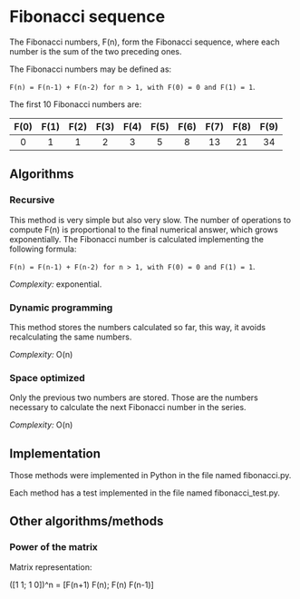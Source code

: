 # Fibonacci sequence

The Fibonacci numbers, F(n), form the Fibonacci sequence, where each number is the sum of the two preceding ones.

The Fibonacci numbers may be defined as:

`F(n) = F(n-1) + F(n-2) for n > 1, with F(0) = 0 and F(1) = 1`.

The first 10 Fibonacci numbers are:

| F(0) | F(1) | F(2) | F(3) | F(4) | F(5) | F(6) | F(7) | F(8) | F(9) |
| :----: | :----: | :----: | :----: | :----: | :----: | :----: | :----: | :----: | :----: |
|   0  |   1  |   1  |   2  |   3  |   5  |   8  |   13 |   21 |   34 |

## Algorithms

### Recursive

This method is very simple but also very slow.
The number of operations to compute F(n) is proportional to the final numerical answer, which grows exponentially.
The Fibonacci number is calculated implementing the following formula:

`F(n) = F(n-1) + F(n-2) for n > 1, with F(0) = 0 and F(1) = 1`.

*Complexity:* exponential.

### Dynamic programming

This method stores the numbers calculated so far, this way, it avoids recalculating the same numbers.

*Complexity:* O(n)

### Space optimized

Only the previous two numbers are stored.
Those are the numbers necessary to calculate the next Fibonacci number in the series.

*Complexity:* O(n)

## Implementation

Those methods were implemented in Python in the file named fibonacci.py.

Each method has a test implemented in the file named fibonacci_test.py.


## Other algorithms/methods

### Power of the matrix

Matrix representation:

([1 1; 1 0])^n = [F(n+1) F(n); F(n) F(n-1)]


